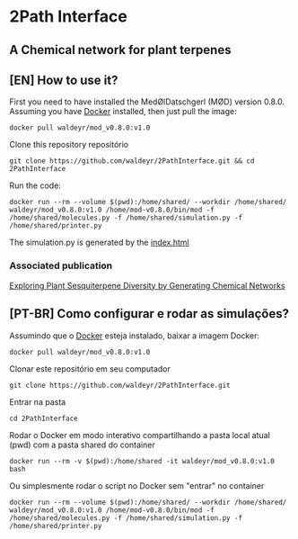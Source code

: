 # 2Path Interface

## A Chemical network for plant terpenes

## [EN] How to use it?

First you need to have installed the MedØlDatschgerl (MØD) version 0.8.0.
Assuming you have [Docker](https://docs.docker.com/install/linux/docker-ce/ubuntu/) installed, then just pull the image:

`docker pull waldeyr/mod_v0.8.0:v1.0`

Clone this repository repositório

`git clone https://github.com/waldeyr/2PathInterface.git && cd 2PathInterface`

Run the code:

`docker run --rm --volume $(pwd):/home/shared/ --workdir /home/shared/ waldeyr/mod_v0.8.0:v1.0 /home/mod-v0.8.0/bin/mod -f /home/shared/molecules.py -f /home/shared/simulation.py -f /home/shared/printer.py `

The simulation.py is generated by the [index.html](interface/index.html)


### Associated publication 
[Exploring Plant Sesquiterpene Diversity by Generating Chemical Networks](https://www.mdpi.com/2227-9717/7/4/240)




## [PT-BR] Como configurar e rodar as simulações?

Assumindo que o [Docker](https://docs.docker.com/install/linux/docker-ce/ubuntu/) esteja instalado, baixar a imagem Docker:

`docker pull waldeyr/mod_v0.8.0:v1.0`

Clonar este repositório em seu computador

`git clone https://github.com/waldeyr/2PathInterface.git`

Entrar na pasta

`cd 2PathInterface`

Rodar o Docker em modo interativo compartilhando a pasta local atual (pwd) com a pasta shared do container

`docker run --rm -v $(pwd):/home/shared -it waldeyr/mod_v0.8.0:v1.0 bash`

Ou simplesmente rodar o script no Docker sem "entrar" no container

``docker run --rm --volume $(pwd):/home/shared/ --workdir /home/shared/ waldeyr/mod_v0.8.0:v1.0 /home/mod-v0.8.0/bin/mod -f /home/shared/molecules.py -f /home/shared/simulation.py -f /home/shared/printer.py``

